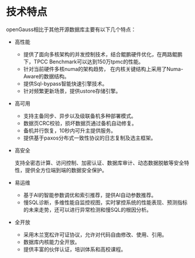 # 技术特点<a name="ZH-CN_CONCEPT_0000001208233985"></a>

openGauss相比于其他开源数据库主要有以下几个特点：

-   高性能
    -   提供了面向多核架构的并发控制技术，结合鲲鹏硬件优化，在两路鲲鹏下，TPCC Benchmark可以达到150万tpmc的性能。
    -   针对当前硬件多核numa的架构趋势， 在内核关键结构上采用了Numa-Aware的数据结构。
    -   提供Sql-bypass智能快速引擎技术。
    -   针对频繁更新场景，提供ustore存储引擎。


-   高可用
    -   支持主备同步、异步以及级联备机多种部署模式。
    -   数据页CRC校验，损坏数据页通过备机自动修复。
    -   备机并行恢复，10秒内可升主提供服务。
    -   提供基于paxos分布式一致性协议的日志复制及选主框架。


-   高安全

    支持全密态计算、访问控制、加密认证、数据库审计、动态数据脱敏等安全特性，提供全方位端到端的数据安全保护。


-   易运维
    -   基于AI的智能参数调优和索引推荐，提供AI自动参数推荐。
    -   慢SQL诊断，多维性能自监控视图，实时掌控系统的性能表现、预测指标的未来走势，还可以进行异常检测和慢SQL的根因分析。


-   全开放
    -   采用木兰宽松许可证协议，允许对代码自由修改、使用、引用。
    -   数据库内核能力全开放。
    -   提供丰富的伙伴认证，培训体系和高校课程。


